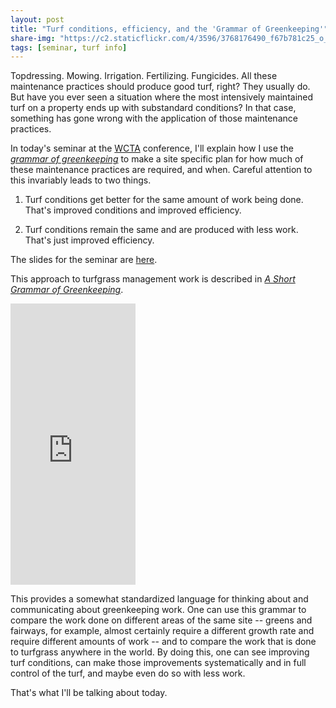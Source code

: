 ```yaml
---
layout: post
title: "Turf conditions, efficiency, and the 'Grammar of Greenkeeping'"
share-img: "https://c2.staticflickr.com/4/3596/3768176490_f67b781c25_o_d.jpg"
tags: [seminar, turf info]
---
```


Topdressing. Mowing. Irrigation. Fertilizing. Fungicides. All these maintenance practices should produce good turf, right? They usually do. But have you ever seen a situation where the most intensively maintained turf on a property ends up with substandard conditions? In that case, something has gone wrong with the application of those maintenance practices.

In today's seminar at the [WCTA](http://wcta-online.com/) conference, I'll explain how I use the [*grammar of greenkeeping*](https://leanpub.com/short_grammar_of_greenkeeping) to make a site specific plan for how much of these maintenance practices are required, and when. Careful attention to this invariably leads to two things.

1. Turf conditions get better for the same amount of work being done. That's improved conditions and improved efficiency.

2. Turf conditions remain the same and are produced with less work. That's just improved efficiency.

The slides for the seminar are [here](https://speakerdeck.com/micahwoods/turf-conditions-and-optimal-efficiency-1).

<script async class="speakerdeck-embed" data-id="3b030c1d18df4b53b64ec0798da59fd9" data-ratio="1.33333333333333" src="//speakerdeck.com/assets/embed.js"></script>

This approach to turfgrass management work is described in [*A Short Grammar of Greenkeeping*](https://leanpub.com/short_grammar_of_greenkeeping).

<iframe width="200" height="450" src="https://leanpub.com/short_grammar_of_greenkeeping/embed" frameborder="0" allowtransparency="true"></iframe>

This provides a somewhat standardized language for thinking about and communicating about greenkeeping work. One can use this grammar to compare the work done on different areas of the same site -- greens and fairways, for example, almost certainly require a different growth rate and require different amounts of work -- and to compare the work that is done to turfgrass anywhere in the world. By doing this, one can see improving turf conditions, can make those improvements systematically and in full control of the turf, and maybe even do so with less work.

That's what I'll be talking about today.



